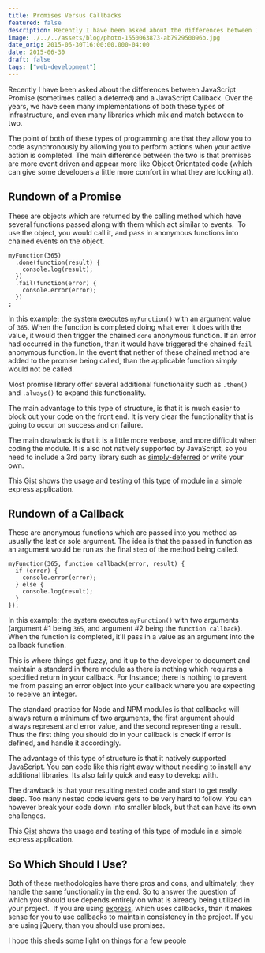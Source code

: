 ```yaml
---
title: Promises Versus Callbacks
featured: false
description: Recently I have been asked about the differences between JavaScript Promise (sometimes called a deferred) and a JavaScript Callback. Over the years, we haveseen many implementations of both these types of infrastructure, and even manylibraries which mix and match between to two.The point of both of these types of programming are that they allow you to codeasynchronously by allowing you to perform actions when your active action iscompleted. The main difference between the two is that prom
image: ./../../assets/blog/photo-1550063873-ab792950096b.jpg
date_orig: 2015-06-30T16:00:00.000-04:00
date: 2015-06-30
draft: false
tags: ["web-development"]
---
```


Recently I have been asked about the differences between JavaScript Promise (sometimes called a deferred) and a JavaScript Callback. Over the years, we have seen many implementations of both these types of infrastructure, and even many libraries which mix and match between to two.

The point of both of these types of programming are that they allow you to code asynchronously by allowing you to perform actions when your active action is completed. The main difference between the two is that promises are more event driven and appear more like Object Orientated code (which can give some developers a little more comfort in what they are looking at).

## Rundown of a Promise

These are objects which are returned by the calling method which have several functions passed along with them which act similar to events.  To use the object, you would call it, and pass in anonymous functions into chained events on the object.

```
myFunction(365)
  .done(function(result) {
    console.log(result);
  })
  .fail(function(error) {
    console.error(error);
  })
;
```

In this example; the system executes `myFunction()` with an argument value of `365`. When the function is completed doing what ever it does with the value, it would then trigger the chained `done` anonymous function. If an error had occurred in the function, than it would have triggered the chained `fail` anonymous function. In the event that nether of these chained method are added to the promise being called, than the applicable function simply would not be called.

Most promise library offer several additional functionality such as `.then()` and `.always()` to expand this functionality.

The main advantage to this type of structure, is that it is much easier to block out your code on the front end. It is very clear the functionality that is going to occur on success and on failure.

The main drawback is that it is a little more verbose, and more difficult when coding the module. It is also not natively supported by JavaScript, so you need to include a 3rd party library such as [simply-deferred](https://github.com/sudhirj/simply-deferred?ref=blog.christophervachon.com) or write your own.

This [Gist](https://gist.github.com/liaodrake/bcbb8f6dad8c68c195ae?ref=blog.christophervachon.com) shows the usage and testing of this type of module in a simple express application.

## Rundown of a Callback

These are anonymous functions which are passed into you method as usually the last or sole argument. The idea is that the passed in function as an argument would be run as the final step of the method being called.

```
myFunction(365, function callback(error, result) {
  if (error) {
    console.error(error);
  } else {
    console.log(result);
  }
});
```

In this example; the system executes `myFunction()` with two arguments (argument #1 being `365`, and argument #2 being the `function callback`). When the function is completed, it'll pass in a value as an argument into the callback function.

This is where things get fuzzy, and it up to the developer to document and maintain a standard in there module as there is nothing which requires a specified return in your callback. For Instance; there is nothing to prevent me from passing an error object into your callback where you are expecting to receive an integer.

The standard practice for Node and NPM modules is that callbacks will always return a minimum of two arguments, the first argument should always represent and error value, and the second representing a result. Thus the first thing you should do in your callback is check if error is defined, and handle it accordingly.

The advantage of this type of structure is that it natively supported JavaScript. You can code like this right away without needing to install any additional libraries. Its also fairly quick and easy to develop with.

The drawback is that your resulting nested code and start to get really deep. Too many nested code levers gets to be very hard to follow. You can however break your code down into smaller block, but that can have its own challenges.

This [Gist](https://gist.github.com/liaodrake/019d5eb1c31f1866399f?ref=blog.christophervachon.com) shows the usage and testing of this type of module in a simple express application.

## So Which Should I Use?

Both of these methodologies have there pros and cons, and ultimately, they handle the same functionality in the end. So to answer the question of which you should use depends entirely on what is already being utilized in your project.  If you are using [express](http://expressjs.com/?ref=blog.christophervachon.com), which uses callbacks, than it makes sense for you to use callbacks to maintain consistency in the project. If you are using jQuery, than you should use promises.

I hope this sheds some light on things for a few people
